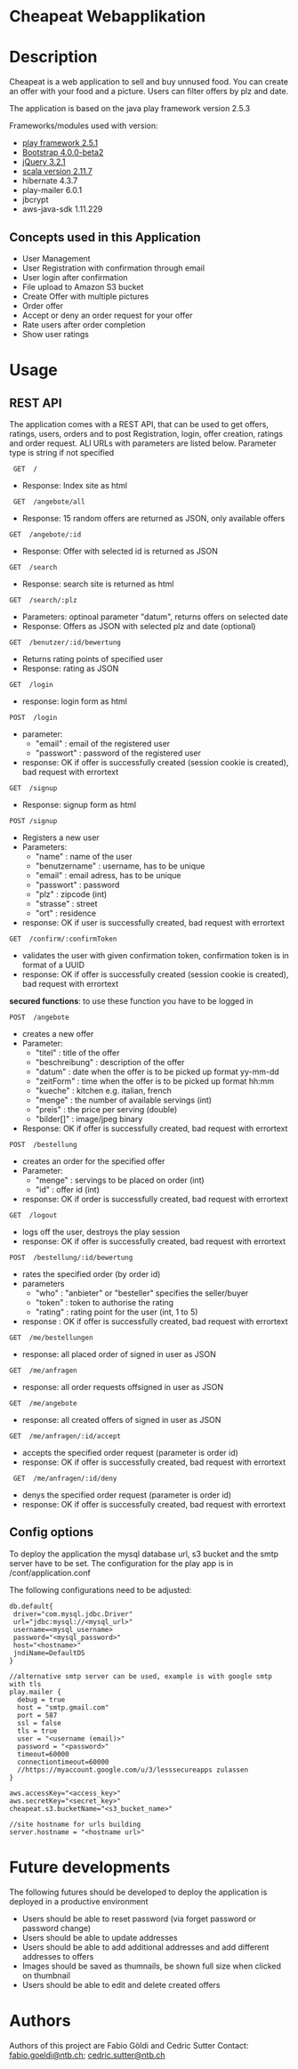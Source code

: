 # Cheapeat Webapplikation

# Description
Cheapeat is a web application to sell and buy unnused food. You can create an offer with your food and a picture. Users can filter offers by plz and date. 

The application is based on the java play framework version 2.5.3

Frameworks/modules used with version:
 - [play framework 2.5.1](https://www.playframework.com/documentation/2.5.x/Highlights25)
 - [Bootstrap 4.0.0-beta2](https://getbootstrap.com/docs/4.0/getting-started/introduction/)
 - [jQuery 3.2.1](http://api.jquery.com/)
 - [scala version 2.11.7](http://www.scala-lang.org/api/current/index.html)
 - hibernate 4.3.7
 - play-mailer 6.0.1
 - jbcrypt
 - aws-java-sdk 1.11.229
 

## Concepts used in this Application
  - User Management
  - User Registration with confirmation through email
  - User login after confirmation
  - File upload to Amazon S3 bucket
  - Create Offer with multiple pictures
  - Order offer
  - Accept or deny an order request for your offer
  - Rate users after order completion
  - Show user ratings
 
 # Usage
 ## REST API
 The application comes with a REST API, that can be used to get offers, ratings, users, orders and to post Registration, login, offer    creation, ratings and order request. ALl URLs with parameters are listed below. Parameter type is string if not specified
 
```
 GET  /  
```
 - Response: Index site as html
 
```
 GET  /angebote/all  
```
  - Response: 15 random offers are returned as JSON, only available offers
 ```
 GET  /angebote/:id 
 ```
  - Response: Offer with selected id is returned as JSON
 
 ```
 GET  /search
 ```
  - Response: search site is returned as html
 
 ```
 GET  /search/:plz    
 ```
  - Parameters: optinoal parameter "datum", returns offers on selected date
  - Response: Offers as JSON with selected plz and date (optional)
  
   ```
 GET  /benutzer/:id/bewertung  
 ```
  - Returns rating points of specified user
  - Response: rating as JSON
  
   ```
 GET  /login    
 ```
  - response: login form as html
  
   ```
 POST  /login   
 ```
  - parameter:
    - "email" : email of the registered user
    - "passwort" : password of the registered user
  - response: OK if offer is successfully created (session cookie is created), bad request with errortext
  
 ```
 GET  /signup 
 ```
  - Response: signup form as html
 
 ```
 POST /signup
 ```
  - Registers a new user
  - Parameters: 
    - "name" : name of the user
    - "benutzername" : username, has to be unique
    - "email" : email adress, has to be unique
    - "passwort" : password
    - "plz" : zipcode (int)
    - "strasse" : street
    - "ort" : residence
  - response: OK if user is successfully created, bad request with errortext
  
  ```
  GET  /confirm/:confirmToken
  ```
   - validates the user with given confirmation token, confirmation token is in format of a UUID
   - response: OK if offer is successfully created (session cookie is created), bad request with errortext
                                  
 
 **secured functions**: to use these function you have to be logged in
 
 ```
 POST  /angebote
 ```
  - creates a new offer
  - Parameter: 
     - "titel" : title of the offer
     - "beschreibung" : description of the offer
     - "datum" : date when the offer is to be picked up format yy-mm-dd
     - "zeitForm" : time when the offer is to be picked up format hh:mm
     - "kueche" : kitchen e.g. italian, french
     - "menge" : the number of available servings (int)
     - "preis" : the price per serving (double)
     - "bilder[]" : image/jpeg binary
   - Response:   OK if offer is successfully created, bad request with errortext
 ```                               
 POST  /bestellung 
 ```
  - creates an order for the specified offer
  - Parameter:  
     - "menge" : servings to be placed on order (int)
     - "id"    : offer id (int)
  - response: OK if order is successfully created, bad request with errortext
 
 ```                                
 GET  /logout
 ```
  - logs off the user, destroys the play session
  - response:   OK if offer is successfully created, bad request with errortext
  
 ```
 POST  /bestellung/:id/bewertung
 ```
  - rates the specified order (by order id)
  - parameters
    - "who" : "anbieter" or "besteller" specifies the seller/buyer
    - "token" : token to authorise the rating
    - "rating" : rating point for the user (int, 1 to 5)
  - response :  OK if offer is successfully created, bad request with errortext
  
 ```
 GET  /me/bestellungen
 ```
  - response: all placed order of signed in user as JSON
  
  ```
 GET  /me/anfragen
 ```
  - response: all order requests offsigned in user as JSON
  
  ```
 GET  /me/angebote
 ```
  - response: all created offers of signed in user as JSON
  
  ```
 GET  /me/anfragen/:id/accept
 ```
  - accepts the specified order request (parameter is order id)
  - response: OK if offer is successfully created, bad request with errortext
  
```
 GET  /me/anfragen/:id/deny
 ```
  - denys the specified order request (parameter is order id)
  - response: OK if offer is successfully created, bad request with errortext
  
 ## Config options
 To deploy the application the mysql database url, s3 bucket and the smtp server have to be set.
 The configuration for the play app is in /conf/application.conf
 
 The following configurations need to be adjusted:
 
 ```
 db.default{
  driver="com.mysql.jdbc.Driver"
  url="jdbc:mysql://<mysql_url>"
  username=<mysql_username>
  password="<mysql_password>"
  host="<hostname>"
  jndiName=DefaultDS
}
```

```
//alternative smtp server can be used, example is with google smtp with tls
play.mailer {
  debug = true
  host = "smtp.gmail.com" 
  port = 587
  ssl = false
  tls = true
  user = "<username (email)>"
  password = "<password>"
  timeout=60000
  connectiontimeout=60000
  //https://myaccount.google.com/u/3/lesssecureapps zulassen
}

```

```
aws.accessKey="<access_key>"
aws.secretKey="<secret_key>"
cheapeat.s3.bucketName="<s3_bucket_name>"
```

```
//site hostname for urls building
server.hostname = "<hostname url>"
```
  
 # Future developments
 
 The following futures should be developed to deploy the application is deployed in a productive environment
  - Users should be able to reset password (via forget password or password change)
  - Users should be able to update addresses
  - Users should be able to add additional addresses and add different addresses to offers
  - Images should be saved as thumnails, be shown full size when clicked on thumbnail
  - Users should be able to edit and delete created offers
 
 # Authors
 Authors of this project are Fabio Göldi and Cedric Sutter
 Contact: fabio.goeldi@ntb.ch; cedric.sutter@ntb.ch
 
 
 
